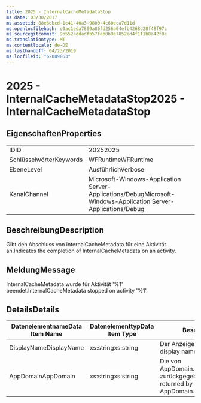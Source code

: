 ```yaml
---
title: 2025 - InternalCacheMetadataStop
ms.date: 03/30/2017
ms.assetid: 88e6dbcd-1c41-40a3-9800-4c60eca7d11d
ms.openlocfilehash: c0ac1eda7869a86fd256a64efb4268d28f48f97c
ms.sourcegitcommit: 9b552addadfb57fab0b9e7852ed4f1f1b8a42f8e
ms.translationtype: MT
ms.contentlocale: de-DE
ms.lasthandoff: 04/23/2019
ms.locfileid: "62009863"
---
```

# <a name="2025---internalcachemetadatastop"></a><span data-ttu-id="66be9-102">2025 - InternalCacheMetadataStop</span><span class="sxs-lookup"><span data-stu-id="66be9-102">2025 - InternalCacheMetadataStop</span></span>
## <a name="properties"></a><span data-ttu-id="66be9-103">Eigenschaften</span><span class="sxs-lookup"><span data-stu-id="66be9-103">Properties</span></span>  
  
|||  
|-|-|  
|<span data-ttu-id="66be9-104">ID</span><span class="sxs-lookup"><span data-stu-id="66be9-104">ID</span></span>|<span data-ttu-id="66be9-105">2025</span><span class="sxs-lookup"><span data-stu-id="66be9-105">2025</span></span>|  
|<span data-ttu-id="66be9-106">Schlüsselwörter</span><span class="sxs-lookup"><span data-stu-id="66be9-106">Keywords</span></span>|<span data-ttu-id="66be9-107">WFRuntime</span><span class="sxs-lookup"><span data-stu-id="66be9-107">WFRuntime</span></span>|  
|<span data-ttu-id="66be9-108">Ebene</span><span class="sxs-lookup"><span data-stu-id="66be9-108">Level</span></span>|<span data-ttu-id="66be9-109">Ausführlich</span><span class="sxs-lookup"><span data-stu-id="66be9-109">Verbose</span></span>|  
|<span data-ttu-id="66be9-110">Kanal</span><span class="sxs-lookup"><span data-stu-id="66be9-110">Channel</span></span>|<span data-ttu-id="66be9-111">Microsoft-Windows-Application Server-Applications/Debug</span><span class="sxs-lookup"><span data-stu-id="66be9-111">Microsoft-Windows-Application Server-Applications/Debug</span></span>|  
  
## <a name="description"></a><span data-ttu-id="66be9-112">Beschreibung</span><span class="sxs-lookup"><span data-stu-id="66be9-112">Description</span></span>  
 <span data-ttu-id="66be9-113">Gibt den Abschluss von InternalCacheMetadata für eine Aktivität an.</span><span class="sxs-lookup"><span data-stu-id="66be9-113">Indicates the completion of InternalCacheMetadata on an activity.</span></span>  
  
## <a name="message"></a><span data-ttu-id="66be9-114">Meldung</span><span class="sxs-lookup"><span data-stu-id="66be9-114">Message</span></span>  
 <span data-ttu-id="66be9-115">InternalCacheMetadata wurde für Aktivität '%1' beendet.</span><span class="sxs-lookup"><span data-stu-id="66be9-115">InternalCacheMetadata stopped on activity '%1'.</span></span>  
  
## <a name="details"></a><span data-ttu-id="66be9-116">Details</span><span class="sxs-lookup"><span data-stu-id="66be9-116">Details</span></span>  
  
|<span data-ttu-id="66be9-117">Datenelementname</span><span class="sxs-lookup"><span data-stu-id="66be9-117">Data Item Name</span></span>|<span data-ttu-id="66be9-118">Datenelementtyp</span><span class="sxs-lookup"><span data-stu-id="66be9-118">Data Item Type</span></span>|<span data-ttu-id="66be9-119">Beschreibung</span><span class="sxs-lookup"><span data-stu-id="66be9-119">Description</span></span>|  
|--------------------|--------------------|-----------------|  
|<span data-ttu-id="66be9-120">DisplayName</span><span class="sxs-lookup"><span data-stu-id="66be9-120">DisplayName</span></span>|<span data-ttu-id="66be9-121">xs:string</span><span class="sxs-lookup"><span data-stu-id="66be9-121">xs:string</span></span>|<span data-ttu-id="66be9-122">Der Anzeigename der Aktivität.</span><span class="sxs-lookup"><span data-stu-id="66be9-122">The display name of the activity.</span></span>|  
|<span data-ttu-id="66be9-123">AppDomain</span><span class="sxs-lookup"><span data-stu-id="66be9-123">AppDomain</span></span>|<span data-ttu-id="66be9-124">xs:string</span><span class="sxs-lookup"><span data-stu-id="66be9-124">xs:string</span></span>|<span data-ttu-id="66be9-125">Die von AppDomain.CurrentDomain.FriendlyName zurückgegebene Zeichenfolge.</span><span class="sxs-lookup"><span data-stu-id="66be9-125">The string returned by AppDomain.CurrentDomain.FriendlyName.</span></span>|
